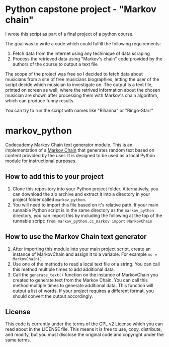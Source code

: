 # Python capstone project - "Markov chain"
I wrote this script as part of a final project of a python course. 

The goal was to write a code which could fulfill the following requirements:

1. Fetch data from the internet using any techinique of data scraping
2. Process the retrieved data using "Markov's chain" code provided by the authors of the course to output a text file 

The scope of the project was free so I decided to fetch data about musicians from a site of free musicians biographies, letting the user of the script decide which musician to investigate on. The output is a text file, printed on screen as well, where the retrived information about the chosen musician are shown after processing them with Markov's chain algorithm, which can produce funny results.

You can try to run the script with names like "Rihanna" or "Ringo-Starr"




# markov_python
Codecademy Markov Chain text generator module.
This is an implementation of a [Markov Chain](https://en.wikipedia.org/wiki/Markov_chain) that generates random text based on content provided by the user. It is designed to be used as a local Python module for instructional purposes.

## How to add this to your project
1. Clone this repository into your Python project folder. Alternatively, you can download the zip archive and extract it into a directory in your project folder called `markov_python`.
2. You will need to import this file based on it's relative path. If your main runnable Python script is in the same directory as the `markov_python` directory, you can import this by including the following at the top of the runnable script: `from markov_python.cc_markov import MarkovChain`


## How to use the Markov Chain text generator
1. After importing this module into your main project script, create an instance of MarkovChain and assign it to a variable. For example `mc = MarkovChain()`
2. Use one of the methods to read a local text file or a string. You can call this method multiple times to add additional data.
3. Call the `generate_text()` function on the instance of MarkovChain you created to generate text from the Markov Chain. You can call this method multiple times to generate additional data. This function will output a list of words. If your project requires a different format, you should convert the output accordingly.


## License

This code is currently under the terms of the GPL v2 License which you can read about in the LICENSE file. This means it is free to use, copy, distribute, and modify, but you must disclose the original code and copyright under the same terms.
